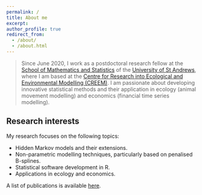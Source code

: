 ```yaml
---
permalink: /
title: About me
excerpt:
author_profile: true
redirect_from: 
  - /about/
  - /about.html
---
```


> Since June 2020, I work as a postdoctoral research fellow at the <span style="color: #1f96be;"><a href="https://www.st-andrews.ac.uk/mathematics-statistics/" target="_blank">School of Mathematics and Statistics</a></span> of the <span style="color: #1f96be;"><a href="https://www.st-andrews.ac.uk/" target="_blank">University of St Andrews</a></span>, where I am based at the <span style="color: #1f96be;"><a href="https://www.creem.st-andrews.ac.uk/" target="_blank">Centre for Research into Ecological and Environmental Modelling (CREEM)</a></span>. I am passionate about developing innovative statistical methods and their application in ecology (animal movement modelling) and economics (financial time series modelling).

Research interests
----

My research focuses on the following topics:

- Hidden Markov models and their extensions.
- Non-parametric modelling techniques, particularly based on penalised B-splines.
- Statistical software development in R.
- Applications in ecology and economics.

A list of publications is available <span style="color: #1f96be;"><a href="https://timoadam.github.io//research/">here</a></span>.
